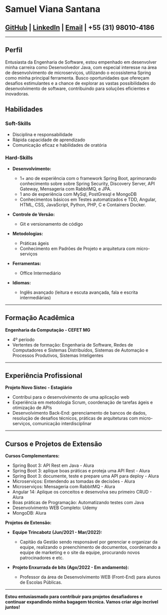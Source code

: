 # Samuel Viana Santana

## [GitHub](https://github.com/Samuckz?tab=repositories) | [LinkedIn](#) | [Email](mailto:contato.santanasamuel@gmail.com) | +55 (31) 98010-4186

---

## **Perfil**

Entusiasta da Engenharia de Software, estou empenhado em desenvolver minha carreira como Desenvolvedor Java, com especial interesse na área de desenvolvimento de microserviços, utilizando o ecossistema Spring como minha principal ferramenta. Busco oportunidades que ofereçam desafios estimulantes e a chance de explorar as vastas possibilidades do desenvolvimento de software, contribuindo para soluções eficientes e inovadoras.

## **Habilidades**

### **Soft-Skills**
- Disciplina e responsabilidade
- Rápida capacidade de aprendizado
- Comunicação eficaz e habilidades de oratória

### **Hard-Skills**
- **Desenvolvimento:**
  - 1+ ano de experiência com o framework Spring Boot, aprimorando conhecimento sobre sobre Spring Security, Discovery Server, API Gateway, Mensageria com RabbitMQ, e JPA. 
  - 1 ano de experiência com MySql, PostGresql e MongoDB
  - Conhecimentos básicos em Testes automatizados e TDD, Angular, HTML, CSS, JavaScript, Python, PHP, C e Containers Docker.
 
- **Controle de Versão:**
  - Git e versionamento de código

- **Metodologias:**
  - Práticas ágeis
  - Conhecimento em Padrões de Projeto e arquitetura com micro-serviços

- **Ferramentas:**
  - Office Intermediário

- **Idiomas:**
  - Inglês avançado (leitura e escuta avançada, fala e escrita intermediárias)

---

## **Formação Acadêmica**

**Engenharia da Computação - CEFET MG**
- 4º período
- Vertentes de formação: Engenharia de Software, Redes de Computadores e Sistemas Distribuídos, Sistemas de Automação e Processos Produtivos, Sistemas Inteligentes

---

## **Experiência Profissional**

**Projeto Novo Sistec - Estagiário**
- Contribui para o desenvolvimento de uma aplicação web
- Experiência em metodologia Scrum, coordenação de tarefas ágeis e otimização de APIs
- Desenvolvimento Back-End: gerenciamento de bancos de dados, resolução de desafios técnicos, práticas de arquiteturas com micro-serviços, comunicação interdisciplinar

---

## **Cursos e Projetos de Extensão**

**Cursos Complementares:**
- Spring Boot 3: API Rest em Java - Alura
- Spring Boot 3: aplique boas práticas e proteja uma API Rest - Alura
- Spring Boot 3: documente, teste e prepare uma API para deploy - Alura
- Microserviços: Entendendo as tomadas de decisões - Alura
- Microserviços: Mensageria com RabbitMQ - Alura
- Angular 14: Aplique os conceitos e desenvolva seu primeiro CRUD - Alura
- Boas práticas de Programação: Automatizando testes com Java
- Desenvolvimento WEB Completo: Udemy
- MongoDB: Alura

**Projetos de Extensão:**
- **Equipe Trincabotz (Jun/2021 - Mar/2022):**
  - Capitão da Gestão sendo responsável por gerenciar e organizar da equipe, realizando o preenchimento de documentos, coordenando a equipe de marketing e o site da equipe, procurando novos patrocinadores e etc.

- **Projeto Enxurrada de bits (Ago/2022 - Em andamento):**
  - Professor da área de Desenvolvimento WEB (Front-End) para alunos de Escolas Públicas.

---

**Estou entusiasmado para contribuir para projetos desafiadores e continuar expandindo minha bagagem técnica. Vamos criar algo incrível juntos!**
